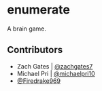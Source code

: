 # enumerate
A brain game.

## Contributors
* Zach Gates | [@zachgates7](https://github.com/zachgates7)
* Michael Pri | [@michaelpri10](https://github.com/michaelpri10)
* [@Firedrake969](https://github.com/Firedrake969)